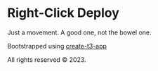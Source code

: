 # Right-Click Deploy

Just a movement. A good one, not the bowel one.

Bootstrapped using [create-t3-app](https://github.com/t3-oss/create-t3-app.git)

All rights reserved &copy; 2023.
